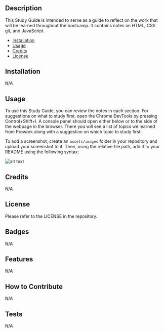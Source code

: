 # <Study Guide Webpage>

## Description

This Study Guide is intended to serve as a guide to reflect on the work that will be learned throughout the bootcamp. It contains notes on HTML, CSS git, and JavaScript. 


- [Installation](#installation)
- [Usage](#usage)
- [Credits](#credits)
- [License](#license)

## Installation

N/A

## Usage

To use this Study Guide, you can review the notes in each section. For suggestions on what to study first, open the Chrome DevTools by pressing Control+Shift+I. A console panel should open either below or to the side of the webpage in the browser. There you will see a list of topics we learned from Prework along with a suggestion on which topic to study first. 

To add a screenshot, create an `assets/images` folder in your repository and upload your screenshot to it. Then, using the relative file path, add it to your README using the following syntax:

![alt text](assets/images/screenshot.png)

## Credits

N/A

## License

Please refer to the LICENSE in the repository. 



## Badges

N/A

## Features

N/A

## How to Contribute

N/A

## Tests

N/A
